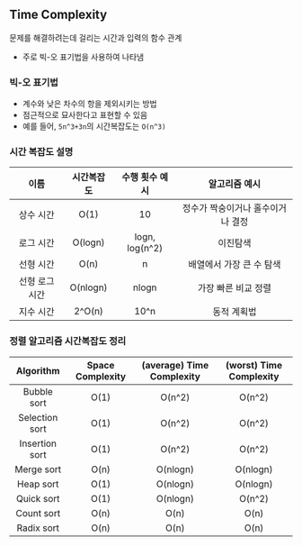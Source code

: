 ## Time Complexity

문제를 해결하려는데 걸리는 시간과 입력의 함수 관계

- 주로 빅-오 표기법을 사용하여 나타냄

### 빅-오 표기법

- 계수와 낮은 차수의 항을 제외시키는 방법
- 점근적으로 묘사한다고 표현할 수 있음
- 예를 들어, `5n^3+3n`의 시간복잡도는 `O(n^3)`

### 시간 복잡도 설명

|      이름      | 시간복잡도 | 수행 횟수 예시 |           알고리즘 예시           |
| :------------: | :--------: | :------------: | :-------------------------------: |
|   상수 시간    |    O(1)    |       10       | 정수가 짝숭이거나 홀수이거나 결정 |
|   로그 시간    |  O(logn)   | logn, log(n^2) |             이진탐색              |
|   선형 시간    |    O(n)    |       n        |     배열에서 가장 큰 수 탐색      |
| 선형 로그 시간 |  O(nlogn)  |     nlogn      |        가장 빠른 비교 정렬        |
|   지수 시간    |   2^O(n)   |      10^n      |            동적 계획법            |

### 정렬 알고리즘 시간복잡도 정리

|   Algorithm    | Space Complexity | (average) Time Complexity | (worst) Time Complexity |
| :------------: | :--------------: | :-----------------------: | :---------------------: |
|  Bubble sort   |       O(1)       |          O(n^2)           |         O(n^2)          |
| Selection sort |       O(1)       |          O(n^2)           |         O(n^2)          |
| Insertion sort |       O(1)       |          O(n^2)           |         O(n^2)          |
|   Merge sort   |       O(n)       |         O(nlogn)          |        O(nlogn)         |
|   Heap sort    |       O(1)       |         O(nlogn)          |        O(nlogn)         |
|   Quick sort   |       O(1)       |         O(nlogn)          |         O(n^2)          |
|   Count sort   |       O(n)       |           O(n)            |          O(n)           |
|   Radix sort   |       O(n)       |           O(n)            |          O(n)           |
